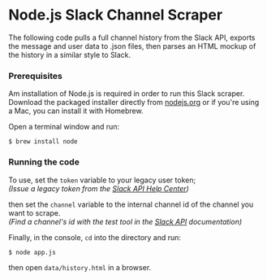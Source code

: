 # Node.js Slack Channel Scraper

The following code pulls a full channel history from the Slack API, exports
the message and user data to .json files, then parses an HTML mockup of
the history in a similar style to Slack.

### Prerequisites

Am installation of Node.js is required in order to run this Slack scraper. Download the packaged installer directly from [nodejs.org](https://nodejs.org/) or if you're using a Mac, you can install it with Homebrew.

Open a terminal window and run:

```
$ brew install node
```

### Running the code

To use, set the `token` variable to your legacy user token;  
_(Issue a legacy token from the [Slack API Help Center](https://api.slack.com/custom-integrations/legacy-tokens))_

then set the `channel` variable to the internal channel id of the channel you want to scrape.  
_(Find a channel's id with the test tool in the [Slack API](https://api.slack.com/methods/channels.list/test) documentation)_

Finally, in the console, `cd` into the directory and run:

```
$ node app.js
```

then open `data/history.html` in a browser.